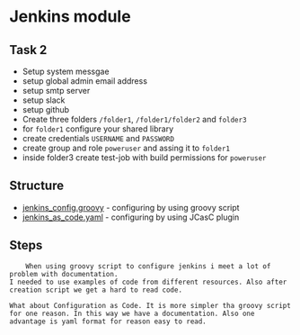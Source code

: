 # Jenkins module
## Task 2
* Setup system messgae
* setup global admin email address
* setup smtp server
* setup slack
* setup github
* Create three folders `/folder1`, `/folder1/folder2` and `folder3`
* for `folder1` configure your shared library
* create credentials `USERNAME` and `PASSWORD`
* create group and role `poweruser` and assing it to `folder1`
* inside folder3 create test-job with build permissions for `poweruser`

## Structure 
* [jenkins_config.groovy](jenkins_config.groovy) - configuring by using groovy script
* [jenkins_as_code.yaml](jenkins_as_code.yaml)  - configuring by using JCasC plugin

## Steps
        When using groovy script to configure jenkins i meet a lot of problem with documentation.
    I needed to use examples of code from different resources. Also after creation script we get a hard to read code.

    What about Configuration as Code. It is more simpler tha groovy script for one reason. In this way we have a documentation. Also one advantage is yaml format for reason easy to read.
